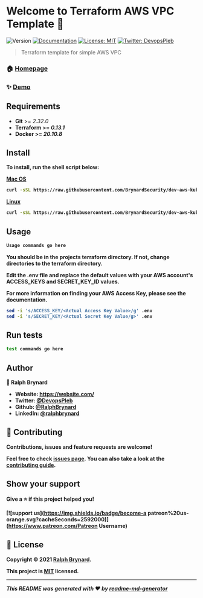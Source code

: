 # Welcome to Terraform AWS VPC Template 👋
![Version](https://img.shields.io/badge/version-test-blue.svg?cacheSeconds=2592000)
[![Documentation](https://img.shields.io/badge/documentation-yes-brightgreen.svg)](https://dev-aws-kubernetes-vpc.readthedocs.io/en/latest/)
[![License: MIT](https://img.shields.io/badge/License-MIT-yellow.svg)](https://mit-license.org/)
[![Twitter: DevopsPleb](https://img.shields.io/twitter/follow/DevopsPleb.svg?style=social)](https://twitter.com/DevopsPleb)

> Terraform template for simple AWS VPC

### 🏠 [Homepage](https://homepage.com/url)

### ✨ [Demo](https://demopage.com/url)

## Requirements
 <ul>
    <li><strong>Git</strong> >= <em>2.32.0</em></li>
    <li><strong>Terraform<strong> >= <em>0.13.1</em></li>
    <li><string>Docker</string> >= <em>20.10.8</em></li>
 </ul>

## Install

To install, run the shell script below:

<ins>Mac OS<ins>

```sh
curl -sSL https://raw.githubusercontent.com/BrynardSecurity/dev-aws-kubernetes-vpc/main/scripts/mac-install.sh | bash
```
<ins>Linux<ins>

```sh
curl -sSL https://raw.githubusercontent.com/BrynardSecurity/dev-aws-kubernetes-vpc/main/scripts/linux-install.sh | bash
```

## Usage

```sh
Usage commands go here
```
You should be in the projects terraform directory. If not, change directories to the terraform directory. 

Edit the .env file and replace the default values with your AWS account's ACCESS_KEYS and SECRET_KEY_ID values.

For more information on finding your AWS Access Key, please see the documentation.

```sh
sed -i 's/ACCESS_KEY/<Actual Access Key Value>/g' .env
sed -i 's/SECRET_KEY/<Actual Secret Key Value/g>' .env

```
## Run tests

```sh
test commands go here
```

## Author

👤 **Ralph Brynard**

* Website: https://website.com/
* Twitter: [@DevopsPleb](https://twitter.com/DevopsPleb)
* Github: [@RalphBrynard](https://github.com/RalphBrynard)
* LinkedIn: [@ralphbrynard](https://linkedin.com/in/ralphbrynard)

## 🤝 Contributing

Contributions, issues and feature requests are welcome!

Feel free to check [issues page](https://github.com/BrynardSecurity/dev-aws-kubernetes-vpc/issues). You can also take a look at the [contributing guide](https://contributingguide.com/url).

## Show your support

Give a ⭐️ if this project helped you!

[![support us](https://img.shields.io/badge/become-a patreon%20us-orange.svg?cacheSeconds=2592000)](https://www.patreon.com/Patreon Username)


## 📝 License

Copyright © 2021 [Ralph Brynard](https://github.com/RalphBrynard).

This project is [MIT](https://mit-license.org/) licensed.

***
_This README was generated with ❤️ by [readme-md-generator](https://github.com/kefranabg/readme-md-generator)_